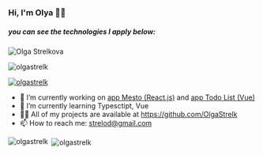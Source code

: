 ### Hi, I'm Olya 👋🕍 
##### you can see the technologies I apply below:
![Olga Strelkova](https://user-images.githubusercontent.com/86570826/165323313-fc92ca68-386d-4171-afc2-ed715b155de9.jpg)

<p align="left"> <img src="https://komarev.com/ghpvc/?username=olgastrelk&label=Profile%20views&color=0e75b6&style=flat" alt="olgastrelk" /> </p>

<p align="left"> <a href="https://github.com/ryo-ma/github-profile-trophy"><img src="https://github-profile-trophy.vercel.app/?username=olgastrelk" alt="olgastrelk" /></a> </p>

- 🔭 I’m currently working on [app Mesto (React.js)](https://github.com/OlgaStrelk/mesto-react) and [app Todo List (Vue)](https://github.com/OlgaStrelk/TodoList)
- 🌱 I’m currently learning Typesctipt, Vue
- 👨‍💻 All of my projects are available at https://github.com/OlgaStrelk
- 📫 How to reach me: strelod@gmail.com

<p><img align="left" src="https://github-readme-stats.vercel.app/api/top-langs?username=olgastrelk&show_icons=true&locale=en&layout=compact" alt="olgastrelk" /></p>

<p>&nbsp;<img align="center" src="https://github-readme-stats.vercel.app/api?username=olgastrelk&show_icons=true&locale=en" alt="olgastrelk" /></p>

